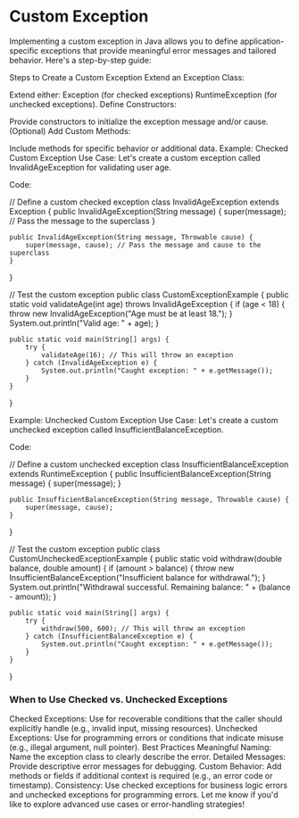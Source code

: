 # Custom Exception

Implementing a custom exception in Java allows you to define application-specific exceptions that provide meaningful error messages and tailored behavior. Here's a step-by-step guide:

Steps to Create a Custom Exception
Extend an Exception Class:

Extend either:
Exception (for checked exceptions)
RuntimeException (for unchecked exceptions).
Define Constructors:

Provide constructors to initialize the exception message and/or cause.
(Optional) Add Custom Methods:

Include methods for specific behavior or additional data.
Example: Checked Custom Exception
Use Case: Let's create a custom exception called InvalidAgeException for validating user age.

Code:

// Define a custom checked exception
class InvalidAgeException extends Exception {
public InvalidAgeException(String message) {
super(message); // Pass the message to the superclass
}

    public InvalidAgeException(String message, Throwable cause) {
        super(message, cause); // Pass the message and cause to the superclass
    }
}

// Test the custom exception
public class CustomExceptionExample {
public static void validateAge(int age) throws InvalidAgeException {
if (age < 18) {
throw new InvalidAgeException("Age must be at least 18.");
}
System.out.println("Valid age: " + age);
}

    public static void main(String[] args) {
        try {
            validateAge(16); // This will throw an exception
        } catch (InvalidAgeException e) {
            System.out.println("Caught exception: " + e.getMessage());
        }
    }
}


Example: Unchecked Custom Exception
Use Case: Let's create a custom unchecked exception called InsufficientBalanceException.

Code:

// Define a custom unchecked exception
class InsufficientBalanceException extends RuntimeException {
public InsufficientBalanceException(String message) {
super(message);
}

    public InsufficientBalanceException(String message, Throwable cause) {
        super(message, cause);
    }
}

// Test the custom exception
public class CustomUncheckedExceptionExample {
public static void withdraw(double balance, double amount) {
if (amount > balance) {
throw new InsufficientBalanceException("Insufficient balance for withdrawal.");
}
System.out.println("Withdrawal successful. Remaining balance: " + (balance - amount));
}

    public static void main(String[] args) {
        try {
            withdraw(500, 600); // This will throw an exception
        } catch (InsufficientBalanceException e) {
            System.out.println("Caught exception: " + e.getMessage());
        }
    }
}


### When to Use Checked vs. Unchecked Exceptions
Checked Exceptions: Use for recoverable conditions that the caller should explicitly handle (e.g., invalid input, missing resources).
Unchecked Exceptions: Use for programming errors or conditions that indicate misuse (e.g., illegal argument, null pointer).
Best Practices
Meaningful Naming: Name the exception class to clearly describe the error.
Detailed Messages: Provide descriptive error messages for debugging.
Custom Behavior: Add methods or fields if additional context is required (e.g., an error code or timestamp).
Consistency: Use checked exceptions for business logic errors and unchecked exceptions for programming errors.
Let me know if you'd like to explore advanced use cases or error-handling strategies!